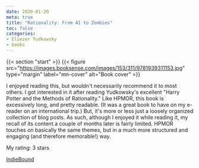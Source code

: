 ```yaml
---
date: 2020-01-20
meta: true
title: "Rationality: From AI to Zombies"
toc: false
categories:
- Eliezer Yudkowsky
- books
---
```


{{< section "start" >}}
{{< figure src="https://images.booksense.com/images/153/311/9781939311153.jpg" type="margin" label="mn-cover" alt="Book cover" >}}

I enjoyed reading this, but wouldn't necessarily recommend it to most others. I got interested in it after reading Yudkowsky's excellent "Harry Potter and the Methods of Rationality." Like HPMOR, this book is excessively long, and pretty readable. (It was a great book to have on my e-reader on an international trip.) But, it's more or less just a loosely organized collection of blog posts. As such, although I enjoyed it while reading it, my recall of its content a couple of months later is fairly limited. HPMOR touches on basically the same themes, but in a much more structured and engaging (and therefore memorable!) way. 

My rating: 3 stars  

[IndieBound](https://www.indiebound.org/book/9781939311153)
